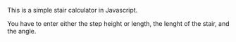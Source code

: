 This is a simple stair calculator in Javascript.

You have to enter either the step height or length, the lenght
of the stair, and the angle.
